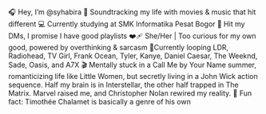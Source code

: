 🎧 Hey, I’m @syhabira
🎸 Soundtracking my life with movies & music that hit different
💻 Currently studying at SMK Informatika Pesat Bogor
📩 Hit my DMs, I promise I have good playlists
❤️‍🩹 She/Her | Too curious for my own good, powered by overthinking & sarcasm
🎵Currently looping LDR, Radiohead, TV Girl, Frank Ocean, Tyler, Kanye, Daniel Caesar, The Weeknd, Sade, Oasis, and A7X
🎬 Mentally stuck in a Call Me by Your Name summer, romanticizing life like Little Women, but secretly living in a John Wick action sequence. Half my brain is in Interstellar, the other half trapped in The Matrix. Marvel raised me, and Christopher Nolan rewired my reality.
🍿 Fun fact: Timothée Chalamet is basically a genre of his own

